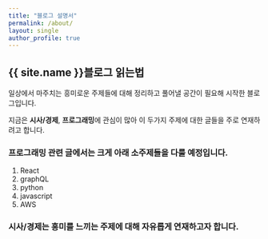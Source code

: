 ```yaml
---
title: "블로그 설명서"
permalink: /about/
layout: single
author_profile: true
---
```


## {{ site.name }}블로그 읽는법

일상에서 마주치는 흥미로운 주제들에 대해 정리하고 풀어낼 공간이 필요해
시작한 블로그입니다.

지금은 **시사/경제**, **프로그래밍**에 관심이 많아 이 두가지 주제에 대한
글들을 주로 연재하려고 합니다.

### 프로그래밍 관련 글에서는 크게 아래 소주제들을 다룰 예정입니다.
1. React
2. graphQL
3. python
4. javascript
5. AWS

### 시사/경제는 흥미를 느끼는 주제에 대해 자유롭게 연재하고자 합니다.
